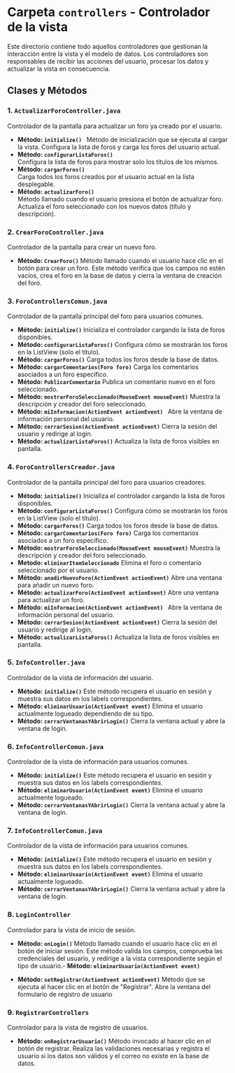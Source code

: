 # Carpeta `controllers` - Controlador de la vista
Este directorio contiene todo aquellos controladores que gestionan la interacción entre la vista y el modelo de datos. Los controladores son responsables de recibir las acciones del usuario, procesar los datos y actualizar la vista en consecuencia.
## Clases y Métodos

### 1. **`ActualizarForoController.java`**
Controlador de la pantalla para actualizar un foro ya creado por el usuario.

- **Método: `initialize() `**
Método de inicialización que se ejecuta al cargar la vista. Configura la lista de foros y carga los foros del usuario actual.
- **Método: `configurarListaForos()`**  
Configura la lista de foros para mostrar solo los títulos de los mismos.
- **Método: `cargarForos()`**  
Carga todos los foros creados por el usuario actual en la lista desplegable.
- **Método: `actualizarForo()`**  
Método llamado cuando el usuario presiona el botón de actualizar foro. Actualiza el foro seleccionado con los nuevos datos (título y descripción).

### 2. **`CrearForoController.java`**
Controlador de la pantalla para crear un nuevo foro.

- **Método: `CrearForo()`**
Método llamado cuando el usuario hace clic en el botón para crear un foro. Este método verifica que los campos no estén vacíos, crea el foro en la base de datos y cierra la ventana de creación del foro.

### 3. **`ForoControllersComun.java`**
Controlador de la pantalla principal del foro para usuarios comunes.

- **Método: `initialize()`**
Inicializa el controlador cargando la lista de foros disponibles.
- **Método: `configurarListaForos()`**
Configura cómo se mostrarán los foros en la ListView (solo el título).
- **Método: `cargarForos()`**
Carga todos los foros desde la base de datos.
- **Método: `cargarComentarios(Foro foro)`**
Carga los comentarios asociados a un foro específico.
- **Método: `PublicarComentario`**
Publica un comentario nuevo en el foro seleccionado.
- **Método: `mostrarForoSeleccionado(MouseEvent mouseEvent)`**
Muestra la descripción y creador del foro seleccionado.
- **Método: `miInformacion(ActionEvent actionEvent) `**
Abre la ventana de información personal del usuario.
- **Método: `cerrarSesion(ActionEvent actionEvent)`**
Cierra la sesión del usuario y redirige al login.
- **Método: `actualizarListaForos()`**
Actualiza la lista de foros visibles en pantalla.

### 4. **`ForoControllersCreador.java`**
Controlador de la pantalla principal del foro para usuarios creadores.

- **Método: `initialize()`**
Inicializa el controlador cargando la lista de foros disponibles.
- **Método: `configurarListaForos()`**
Configura cómo se mostrarán los foros en la ListView (solo el título).
- **Método: `cargarForos()`**
Carga todos los foros desde la base de datos.
- **Método: `cargarComentarios(Foro foro)`**
Carga los comentarios asociados a un foro específico.
- **Método: `mostrarForoSeleccionado(MouseEvent mouseEvent)`**
Muestra la descripción y creador del foro seleccionado.
- **Metodo: `eliminarItemSeleccionado`**
Elimina el foro o comentario seleccionado por el usuario.
- **Método: `anadirNuevoForo(ActionEvent actionEvent)`**
Abre una ventana para añadir un nuevo foro.
- **Método: `actualizarForo(ActionEvent actionEvent)`**
Abre una ventana para actualizar un foro.
- **Método: `miInformacion(ActionEvent actionEvent) `**
Abre la ventana de información personal del usuario.
- **Método: `cerrarSesion(ActionEvent actionEvent)`**
Cierra la sesión del usuario y redirige al login.
- **Método: `actualizarListaForos()`**
Actualiza la lista de foros visibles en pantalla.

### 5. **`InfoController.java`**
Controlador de la vista de información del usuario.

- **Método: `initialize()`**
Este método recupera el usuario en sesión y muestra sus datos en los labels correspondientes.
- **Método: `eliminarUsuario(ActionEvent event)`**
Elimina el usuario actualmente logueado dependiendo de su tipo.
- **Método: `cerrarVentanasYAbrirLogin()`**
Cierra la ventana actual y abre la ventana de login.

### 6. **`InfoControllerComun.java`**
Controlador de la vista de información para usuarios comunes.

- **Método: `initialize()`**
  Este método recupera el usuario en sesión y muestra sus datos en los labels correspondientes.
- **Método: `eliminarUsuario(ActionEvent event)`**
Elimina el usuario actualmente logueado.
- **Método: `cerrarVentanasYAbrirLogin()`**
  Cierra la ventana actual y abre la ventana de login.

### 7. **`InfoControllerComun.java`**
Controlador de la vista de información para usuarios comunes.

- **Método: `initialize()`**
  Este método recupera el usuario en sesión y muestra sus datos en los labels correspondientes.
- **Método: `eliminarUsuario(ActionEvent event)`**
  Elimina el usuario actualmente logueado.
- **Método: `cerrarVentanasYAbrirLogin()`**
  Cierra la ventana actual y abre la ventana de login.

### 8. **`LoginController`**
Controlador para la vista de inicio de sesión.

- **Método: `onLogin()`**
Método llamado cuando el usuario hace clic en el botón de iniciar sesión. Este método valida los campos, comprueba las credenciales del usuario, y redirige a la vista correspondiente según el tipo de usuario.- **Método: `eliminarUsuario(ActionEvent event)`**

- **Método: `setRegistrar(ActionEvent actionEvent)`**
Método que se ejecuta al hacer clic en el botón de "Registrar". Abre la ventana del formulario de registro de usuario

### 9. **`RegistrarControllers`**
Controlador para la vista de registro de usuarios.

- **Método: `onRegistrarUsuario()`**
Método invocado al hacer clic en el botón de registrar. Realiza las validaciones necesarias y registra el usuario si los datos son válidos y el correo no existe en la base de datos.
  
   

    
  